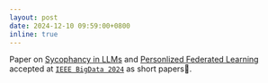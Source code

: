```yaml
---
layout: post
date: 2024-12-10 09:59:00+0800
inline: true
---
```


Paper on [Sycophancy in LLMs](https://ieeexplore.ieee.org/stamp/stamp.jsp?arnumber=10825538) and [Personlized Federated Learning](https://ieeexplore.ieee.org/stamp/stamp.jsp?arnumber=10825575) accepted at [`IEEE BigData 2024`](https://www3.cs.stonybrook.edu/~ieeebigdata2024/) as short papers🎊.